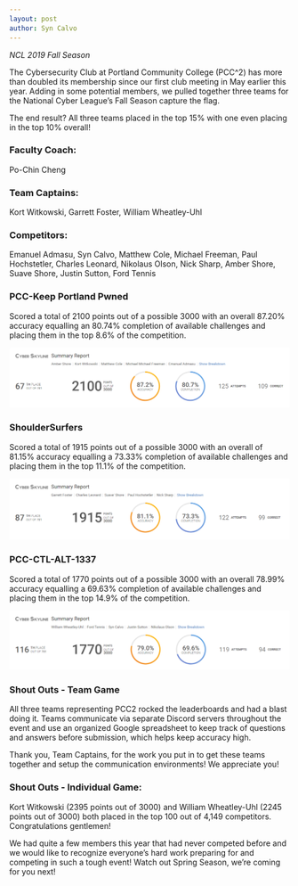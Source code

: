 ```yaml
---
layout: post
author: Syn Calvo
---
```

<em>NCL 2019 Fall Season</em>

<p>The Cybersecurity Club at Portland Community College (PCC^2) has more than doubled its membership since our first club meeting in May earlier this year.  Adding in some potential members, we pulled together three teams for the National Cyber League’s Fall Season capture the flag.</p>

<p>The end result?  All three teams placed in the top 15% with one even placing in the top 10% overall!</p>

<h3>Faculty Coach:</h3>
<p>Po-Chin Cheng</p>

<h3>Team Captains:</h3>
<p>Kort Witkowski, Garrett Foster, William Wheatley-Uhl</p>

<h3>Competitors:</h3>
<p>Emanuel Admasu, Syn Calvo, Matthew Cole, Michael Freeman, Paul Hochstetler, Charles Leonard, Nikolaus Olson, Nick Sharp, Amber Shore, Suave Shore, Justin Sutton, Ford Tennis</p>

<h3>PCC-Keep Portland Pwned</h3>
<p>Scored a total of 2100 points out of a possible 3000 with an overall 87.20% accuracy equalling an 80.74% completion of available challenges and placing them in the top 8.6% of the competition.</p>
<img src="/assets/images/PCC-Keep Portland Pwned.png"><br>

<h3>ShoulderSurfers</h3>
<p>Scored a total of 1915 points out of a possible 3000 with an overall of 81.15% accuracy equalling a 73.33% completion of available challenges and placing them in the top 11.1% of the competition.</p>
<img src="/assets/images/ShoulderSurfers.png"><br>

<h3>PCC-CTL-ALT-1337</h3>
<p>Scored a total of 1770 points out of a possible 3000 with an overall 78.99% accuracy equalling a 69.63% completion of available challenges and placing them in the top 14.9% of the competition.</p>
<img src="/assets/images/PCC-CTRL-ALT-1337.png"><br>

<h3>Shout Outs - Team Game</h3>
<p>All three teams representing PCC2 rocked the leaderboards and had a blast doing it.  Teams communicate via separate Discord servers throughout the event and use an organized Google spreadsheet to keep track of questions and answers before submission, which helps keep accuracy high.</p>

<p>Thank you, Team Captains, for the work you put in to get these teams together and setup the communication environments!  We appreciate you!</p>

<h3>Shout Outs - Individual Game:</h3>
<p>Kort Witkowski (2395 points out of 3000) and William Wheatley-Uhl (2245 points out of 3000) both placed in the top 100 out of 4,149 competitors.  Congratulations gentlemen!</p>

<p>We had quite a few members this year that had never competed before and we would like to recognize everyone’s hard work preparing for and competing in such a tough event!  Watch out Spring Season, we’re coming for you next!</p>
<br>
